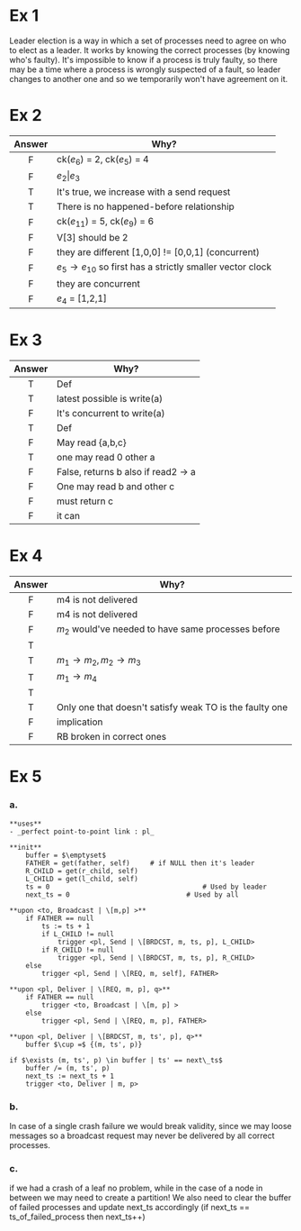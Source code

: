 # Ex 1
Leader election is a way in which a set of processes need to agree on who to elect as a leader. It works by knowing the correct processes (by knowing who's faulty). It's impossible to know if a process is truly faulty, so there may be a time where a process is wrongly suspected of a fault, so leader changes to another one and so we temporarily won't have agreement on it.
# Ex 2

| Answer | Why?                                                                  |
| :----: | --------------------------------------------------------------------- |
|   F    | ck($e_6$) = 2, ck($e_5$) = 4                                          |
|   F    | $e_2 \| e_3$                                                          |
|   T    | It's true, we increase with a send request                            |
|   T    | There is no happened-before relationship                              |
|   F    | ck($e_{11}$) = 5, ck($e_9$) = 6                                       |
|   F    | V\[3] should be 2                                                     |
|   F    | they are different \[1,0,0] != \[0,0,1] (concurrent)                  |
|   F    | $e_5 \rightarrow e_{10}$ so first has a strictly smaller vector clock |
|   F    | they are concurrent                                                   |
|   F    | $e_4$ = \[1,2,1]                                                      |
# Ex 3
| Answer | Why?                                |
| :----: | ----------------------------------- |
|   T    | Def                                 |
|   T    | latest possible is write(a)         |
|   F    | It's concurrent to write(a)         |
|   T    | Def                                 |
|   F    | May read {a,b,c}                    |
|   T    | one may read 0 other a              |
|   F    | False, returns b also if read2 -> a |
|   F    | One may read b and other c          |
|   F    | must return c                       |
|   F    | it can                              |
# Ex 4
| Answer | Why?                                                    |
| :----: | ------------------------------------------------------- |
|   F    | m4 is not delivered                                     |
|   F    | m4 is not delivered                                     |
|   F    | $m_2$ would've needed to have same processes before     |
|   T    |                                                         |
|   T    | $m_1 \rightarrow m_2, m_2 \rightarrow m_3$              |
|   T    | $m_1 \rightarrow m_4$                                   |
|   T    |                                                         |
|   T    | Only one that doesn't satisfy weak TO is the faulty one |
|   F    | implication                                             |
|   F    | RB broken in correct ones                               |
# Ex 5
### a.
```
**uses**
- _perfect point-to-point link : pl_

**init**
	buffer = $\emptyset$
	FATHER = get(father, self)     # if NULL then it's leader
	R_CHILD = get(r_child, self)
	L_CHILD = get(l_child, self)
	ts = 0                                      # Used by leader
	next_ts = 0                             # Used by all

**upon <to, Broadcast | \[m,p] >**
	if FATHER == null
		ts := ts + 1
		if L_CHILD != null
			trigger <pl, Send | \[BRDCST, m, ts, p], L_CHILD>
		if R_CHILD != null
			trigger <pl, Send | \[BRDCST, m, ts, p], R_CHILD>
	else
		trigger <pl, Send | \[REQ, m, self], FATHER>

**upon <pl, Deliver | \[REQ, m, p], q>**
	if FATHER == null
 		trigger <to, Broadcast | \[m, p] >
	else
		trigger <pl, Send | \[REQ, m, p], FATHER>

**upon <pl, Deliver | \[BRDCST, m, ts', p], q>**
	buffer $\cup =$ {(m, ts', p)}

if $\exists (m, ts', p) \in buffer | ts' == next\_ts$
	buffer /= (m, ts', p)
	next_ts := next_ts + 1
	trigger <to, Deliver | m, p>
```
### b.
In case of a single crash failure we would break validity, since we may loose messages so a broadcast request may never be delivered by all correct processes.
### c.
if we had a crash of a leaf no problem, while in the case of a node in between we may need to create a partition! We also need to clear the buffer of failed processes and update next_ts accordingly (if next_ts == ts_of_failed_process then next_ts++)

